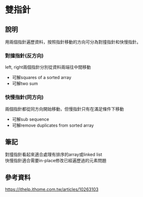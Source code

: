 # 雙指針

## 說明
用兩個指針遍歷資料，按照指針移動的方向可分為對撞指針和快慢指針。

### 對撞指針(反方向)
left, right兩個指針分別從資料兩端往中間移動
- 可解squares of a sorted array
- 可解two sum

### 快慢指針(同方向)
兩個指針都從同方向開始移動，但慢指針只有在滿足條件下移動
- 可解sub sequence
- 可解remove duplicates from sorted array

## 筆記
對撞指針看起來適合處理有排序的array或linked list\
快慢指針適合需要in-place修改已經遍歷過的元素問題

## 參考資料
https://ithelp.ithome.com.tw/articles/10263103

